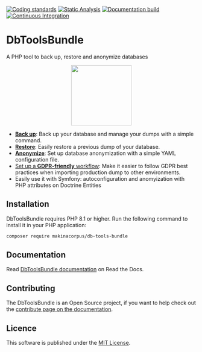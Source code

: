 [![Coding standards](https://github.com/makinacorpus/db-tools-bundle/actions/workflows/coding-standards.yml/badge.svg)](https://github.com/makinacorpus/db-tools-bundle/actions/workflows/coding-standards.yml) [![Static Analysis](https://github.com/makinacorpus/db-tools-bundle/actions/workflows/static-analysis.yml/badge.svg)](https://github.com/makinacorpus/db-tools-bundle/actions/workflows/static-analysis.yml) [![Documentation build](https://github.com/makinacorpus/DbToolsBundle/actions/workflows/docs-build.yml/badge.svg)](https://github.com/makinacorpus/DbToolsBundle/actions/workflows/docs-build.yml) [![Continuous Integration](https://github.com/makinacorpus/DbToolsBundle/actions/workflows/continuous-integration.yml/badge.svg)](https://github.com/makinacorpus/DbToolsBundle/actions/workflows/continuous-integration.yml)


# DbToolsBundle
A PHP tool to back up, restore and anonymize databases

<p align="center" style="margin: auto">
    <a href="https://dbtoolsbundle.readthedocs.io/" target="_blank">
        <img style="height:160px;" src="/docs/content/public/logo.svg">
    </a>
</p>

* **[Back up](https://dbtoolsbundle.readthedocs.io/en/stable/backup_restore.html#backup-command)**: Back up your database and manage your dumps with a simple command.
* **[Restore](https://dbtoolsbundle.readthedocs.io/en/stable/backup_restore.html#restore-command)**: Easily restore a previous dump of your database.
* **[Anonymize](https://dbtoolsbundle.readthedocs.io/en/stable/anonymization/essentials.html)**: Set up database anonymization with a simple YAML configuration file.
* [Set up a **GDPR-friendly** workflow](https://dbtoolsbundle.readthedocs.io/en/stable/anonymization/workflow.html): Make it easier to follow GDPR best practices when importing production dump to other environments.
* Easily use it with Symfony: autoconfiguration and anomyization with PHP attributes on Doctrine Entities

## Installation

DbToolsBundle requires PHP 8.1 or higher. Run the following command to install it in your PHP application:

```sh
composer require makinacorpus/db-tools-bundle
```

## Documentation

Read [DbToolsBundle documentation](https://dbtoolsbundle.readthedocs.io/) on Read the Docs.

## Contributing

The DbToolsBundle is an Open Source project, if you want to help check out the [contribute page on the documentation](https://dbtoolsbundle.readthedocs.io/en/stable/contribute/contribute.html).

## Licence

This software is published under the [MIT License](./LICENCE.md).
